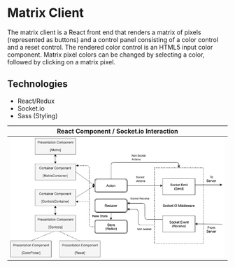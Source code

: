# Matrix Client

The matrix client is a React front end that renders a matrix of pixels (represented as buttons) and a control panel consisting of a color control and a reset control. The rendered color control is an HTML5 input color component. Matrix pixel colors can be changed by selecting a color, followed by clicking on a matrix pixel.

## Technologies

-   React/Redux
-   Socket.io
-   Sass (Styling)

| React Component / Socket.io Interaction |
| :-------------------------------------: |
|         ![](matrix-socket.png)          |
